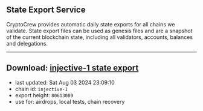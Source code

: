 ## State Export Service
CryptoCrew provides automatic daily state exports for all chains we validate. State export files can be used as genesis files and are a snapshot of the current blockchain state, including all validators, accounts, balances and delegations.

---
**Download: [injective-1 state export](https://dl-eu2.ccvalidators.com/SERVICE/injective/injective-1_export_80613089.json)**
---

- last updated: Sat Aug 03 2024 23:09:10
- chain id: `injective-1`
- export height: `80613089`
- use for: airdrops, local tests, chain recovery
